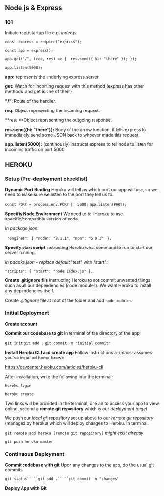## **Node.js & Express**

### 101

Initiate root/startup file e.g. *index.js*

`const express = require("express");`

`const app = express();`

`app.get("/", (req, res) => { 
res.send({ hi: "there" });
});`

`app.listen(5000);`

**app:** represents the underlying express server

**get:** Watch for incoming request with this method (express has other methods, and get is one of them)

**"/"**: Route of the handler.

**req:** Object representing the incoming request.

**res: **Object representing the outgoing response.

**res.send({hi: "there"}):** Body of the arrow function, it tells express to immediately send some JSON back to whoever made this request.

**app.listen(5000):** (continously) instructs express to tell node to listen for incoming traffic on port 5000

## **HEROKU**

### Setup (Pre-deployment checklist)

**Dynamic Port Binding**
Heroku will tell us which port our app will use, so we need to make sure we listen to the port they tell us to.

`const PORT = process.env.PORT || 5000;`
`app.listen(PORT);`

**Specifiy Node Environment**
We need to tell Heroku to use  specific/compatible version of node.

*In package.json:*

` "engines": {
"node": "8.1.1",
"npm": "5.0.3"` 
` },`

**Specify start script**
Instructing Heroku what command to run to start our server running.

*in pacake.json - replace default* "test" with "start":

`"scripts": {
"start": "node index.js"
},`

**Create .gitignore file**
Instructing Heroku to not commit unwanted things such as all our dependencies (node modules). We want Heroku to install any dependencies itself. 

Create *.gitignore* file at root of the folder and add
`node_modules`

### Initial Deployment

**Create account**

**Commit our codebase to git**
In terminal of the directory of the app

`git init`
`git add .`
`git commit -m "initial commit"`

**Install Heroku CLI and create app**
Follow instructions at (macs: assumes you've installed home-brew):

https://devcenter.heroku.com/articles/heroku-cli

After installation, write the following into the terminal:

`heroku login`

`heroku create`

Two links will be provided in the terminal, one an to access your app to view online, second a **remote git repository** which is our *deployment target*.

We push our *local git repository* set up above to our *remote git repository* (managed by heroku) which will deploy changes to Heroku. In terminal:

`git remote add heroku [remote git repository]`
*might exist already*

`git push heroku master`

### Continuous Deployment

**Commit codebase with git**
Upon any changes to the app, do the usual git commits:

`git status``
``git add .``
``git commit -m "changes'`

**Deploy App with Git**